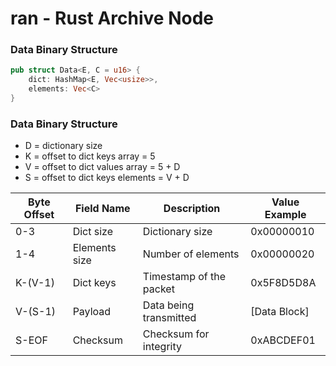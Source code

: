 # ran - Rust Archive Node

### Data Binary Structure
```rust
pub struct Data<E, C = u16> {
    dict: HashMap<E, Vec<usize>>,
    elements: Vec<C>
}
```

### Data Binary Structure

- D = dictionary size
- K = offset to dict keys array = 5
- V = offset to dict values array = 5 + D
- S = offset to dict keys elements = V + D

| Byte Offset | Field Name     | Description               | Value Example |
|-------------|----------------|---------------------------|---------------|
| 0-3         | Dict size      | Dictionary size           | 0x00000010    |
| 1-4         | Elements size  | Number of elements        | 0x00000020    |
| K-(V-1)         | Dict keys      | Timestamp of the packet    | 0x5F8D5D8A    |
| V-(S-1)        | Payload        | Data being transmitted     | [Data Block]  |
| S-EOF          | Checksum       | Checksum for integrity     | 0xABCDEF01    |

